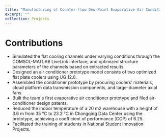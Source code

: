 ```yaml
---
title: "Manufacturing of Counter-flow Dew-Point Evaporative Air Conditioners"
excerpt: ""
collection: Projects
---
```


Contributions
======
*	Simulated the flat cooling channels under varying conditions through the COMSOL-MATLAB LiveLink interface, and optimized structure parameters of the channels based on extracted results.
*	Designed an air conditioner prototype model consists of two optimized flat plate coolers using UG 12.0.
*	Assembled the conditioner prototype by procuring coolers’ materials, cloud platform data transmission components, and large-diameter axial fans.
*	Built the team's first evaporative air conditioner prototype and filed air-conditioner design patents.
*	Reduced the indoor temperature of a 20 m2 warehouse with a height of 3.6 m from 35 ℃ to 23.2 ℃ in Chongqing Data Center using the prototype, achieving a coefficient of performance (COP) of 6.25.
*	Facilitated the training of students in National Student Innovation Projects.

